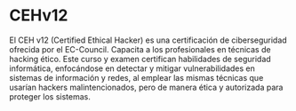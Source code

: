 # CEHv12

El CEH v12 (Certified Ethical Hacker) es una certificación de ciberseguridad ofrecida por el EC-Council. Capacita a los profesionales en técnicas de hacking ético. Este curso y examen certifican habilidades de seguridad informática, enfocándose en detectar y mitigar vulnerabilidades en sistemas de información y redes, al emplear las mismas técnicas que usarían hackers malintencionados, pero de manera ética y autorizada para proteger los sistemas.

